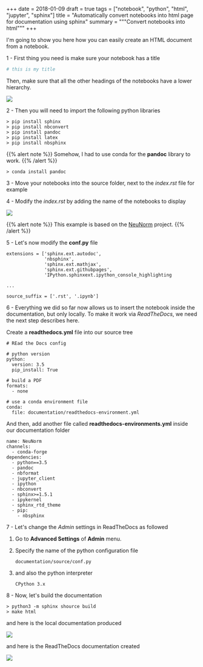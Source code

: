 +++
date = 2018-01-09
draft = true
tags = ["notebook", "python", "html", "jupyter", "sphinx"]
title = "Automatically convert notebooks into html page for documentation using sphinx"
summary = """Convert notebooks into html"""
+++

I'm going to show you here how you can easily create an HTML document from a notebook.

1 - First thing you need is make sure your notebook has a title

```python
# this is my title
```

Then, make sure that all the other headings of the notebooks have a lower hierarchy.

<img src='/img/posts/convert_notebooks_to_html_pages/screen1.png' />

2 - Then you will need to import the following python libraries

```
> pip install sphinx
> pip install nbconvert
> pip install pandoc
> pip install latex
> pip install nbsphinx
```

{{% alert note %}}
Somehow, I had to use conda for the **pandoc** library to work.
{{% /alert %}}


```
> conda install pandoc
```

3 -  Move your notebooks into the source folder, next to the *index.rst* file for example

4 -  Modify the *index.rst* by adding the name of the notebooks to display

<img src='/img/posts/convert_notebooks_to_html_pages/screen2.png' />

{{% alert note %}}
This example is based on the [NeuNorm](https://github.com/ornlneutronimaging/NeuNorm) project.
{{% /alert %}}

5 - Let's now modify the **conf.py** file

```
extensions = ['sphinx.ext.autodoc',
              'nbsphinx',
              'sphinx.ext.mathjax',
              'sphinx.ext.githubpages',
              'IPython.sphinxext.ipython_console_highlighting

...

source_suffix = ['.rst', '.ipynb']
```

6 - Everything we did so far now allows us to insert the notebook inside the documentation, but only locally. To
make it work via *ReadTheDocs*, we need the next step describes here.

Create a **readthedocs.yml** file into our source tree

```
# REad the Docs config

# python version
python:
  version: 3.5
  pip_install: True

# build a PDF
formats:
  - none

# use a conda environment file
conda:
  file: documentation/readthedocs-environment.yml
```

And then, add another file called **readthedocs-environments.yml** inside our documentation folder

```
name: NeuNorm
channels:
  - conda-forge
dependencies:
  - python==3.5
  - pandoc
  - nbformat
  - jupyter_client
  - ipython
  - nbconvert
  - sphinx>=1.5.1
  - ipykernel
  - sphinx_rtd_theme
  - pip:
    - nbsphinx
```

7 - Let's change the *Admin* settings in ReadTheDocs as followed

 1. Go to **Advanced Settings** of **Admin** menu.

 2. Specify the name of the python configuration file

    ```
    documentation/source/conf.py
    ```

 3. and also the python interpreter
    ```
    CPython 3.x
    ```

8 - Now, let's build the documentation

```
> python3 -m sphinx shource build
> make html
```

and here is the local documentation produced

<img src='/img/posts/convert_notebooks_to_html_pages/screen3.png' />

and here is the ReadTheDocs documentation created

<img src='/img/posts/convert_notebooks_to_html_pages/screen4.png' />




